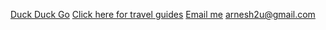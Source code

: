 
[Duck Duck Go](https://duckduckgo.com)
[Click here for travel guides](http://www.couchflyer.com/)
[Email me](arnesh2u@gmail.com)
<arnesh2u@gmail.com>
